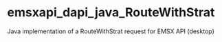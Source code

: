 # emsxapi_dapi_java_RouteWithStrat
Java implementation of a RouteWithStrat request for EMSX API (desktop)
